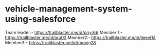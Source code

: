 # vehicle-management-system-using-salesforce

Team leader:- https://trailblaster.me/id/priyr66
Member 1:- https://trailblaster.me/id/aru03
Member2:- https://trailblaster.me/id/jjeevi14
Member3:- https://trailblaster.me/id/monig28
